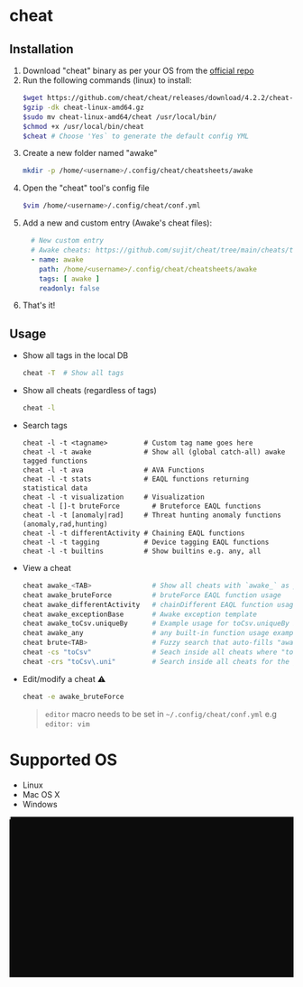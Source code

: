 # cheat

Installation
---------------------------
1. Download "cheat" binary as per your OS from the [official repo](https://github.com/cheat/cheat/releases)
2. Run the following commands (linux) to install:
    ```bash
    $wget https://github.com/cheat/cheat/releases/download/4.2.2/cheat-linux-amd64.gz
    $gzip -dk cheat-linux-amd64.gz
    $sudo mv cheat-linux-amd64/cheat /usr/local/bin/
    $chmod +x /usr/local/bin/cheat
    $cheat # Choose 'Yes` to generate the default config YML
    ```
3. Create a new folder named "awake"
    ```bash
    mkdir -p /home/<username>/.config/cheat/cheatsheets/awake
    ```
4. Open the "cheat" tool's config file
    ```bash
    $vim /home/<username>/.config/cheat/conf.yml
    ```
5. Add a new and custom entry (Awake's cheat files):
    ```yaml
      # New custom entry
      # Awake cheats: https://github.com/sujit/cheat/tree/main/cheats/tool.cheat
      - name: awake
        path: /home/<username>/.config/cheat/cheatsheets/awake
        tags: [ awake ]
        readonly: false
    ```
6. That's it!

Usage
---------------------------

* Show all tags in the local DB
  ```bash
  cheat -T  # Show all tags
  ```

* Show all cheats (regardless of tags)
  ```bash
  cheat -l
  ```

* Search tags
  ```
  cheat -l -t <tagname>         # Custom tag name goes here
  cheat -l -t awake             # Show all (global catch-all) awake tagged functions
  cheat -l -t ava               # AVA Functions
  cheat -l -t stats             # EAQL functions returning statistical data
  cheat -l -t visualization     # Visualization
  cheat -l []-t bruteForce        # Bruteforce EAQL functions
  cheat -l -t [anomaly|rad]     # Threat hunting anomaly functions (anomaly,rad,hunting)
  cheat -l -t differentActivity # Chaining EAQL functions
  cheat -l -t tagging           # Device tagging EAQL functions
  cheat -l -t builtins          # Show builtins e.g. any, all
  ```

* View a cheat
  ```bash
  cheat awake_<TAB>               # Show all cheats with `awake_` as prefix
  cheat awake_bruteForce          # bruteForce EAQL function usage
  cheat awake_differentActivity   # chainDifferent EAQL function usage
  cheat awake_exceptionBase       # Awake exception template
  cheat awake_toCsv.uniqueBy      # Example usage for toCsv.uniqueBy EAQL function
  cheat awake_any                 # any built-in function usage example
  cheat brute<TAB>                # Fuzzy search that auto-fills "awake_bruteForce" 💖
  cheat -cs "toCsv"               # Seach inside all cheats where "toCsv" literal string matches ✨
  cheat -crs "toCsv\.uni"         # Search inside all cheats for the given RegEx pattern 🔥
  ```

* Edit/modify a cheat :warning:
  ```bash
  cheat -e awake_bruteForce
  ```
  > `editor` macro needs to be set in `~/.config/cheat/conf.yml` e.g `editor: vim`



# Supported OS

* Linux
* Mac OS X
* Windows


![example](./screenshots/test.svg)
